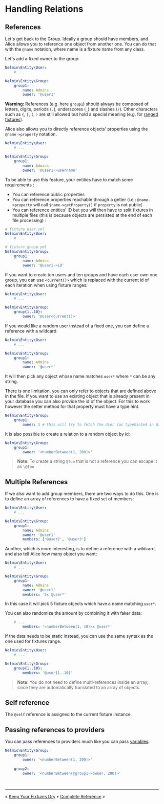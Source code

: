 # Handling Relations

## References

Let's get back to the Group. Ideally a group should have members, and Alice
allows you to reference one object from another one. You can do that with the
`@name` notation, where name is a fixture name from any class.

Let's add a fixed owner to the group:

```yaml
Nelmio\Entity\User:
    # ...

Nelmio\Entity\Group:
    group1:
        name: Admins
        owner: '@user1'
```

**Warning:** References (e.g. here `group1`) should always be composed of letters, digits, periods (`.`), underscores
(`_`) and slashes (`/`). Other characters such as `{`, `}`, `(`, `)` are still allowed but hold a special meaning (e.g.
for [ranged fixtures](complete-reference.md#fixture-ranges)).

Alice also allows you to directly reference objects' properties using the ```@name->property``` notation.

```yaml
Nelmio\Entity\User:
    # ...

Nelmio\Entity\Group:
    group1:
        name: Admins
        owner: '@user1->username'
```

To be able to use this feature, your entities have to match some requirements :
* You can reference public properties
* You can reference properties reachable through a getter (i.e : ```@name->property``` will call ```$name->getProperty()``` if ```property``` is not public)
* You can reference entities' ID but you will then have to split fixtures in multiple files (this is because objects are persisted at the end of each file processing) :

```yaml
# fixture_user.yml
Nelmio\Entity\User:
    # ...
```

```yaml
# fixture_group.yml
Nelmio\Entity\Group:
    group1:
        name: Admins
        owner: '@user1->id'
```

If you want to create ten users and ten groups and have each user own one
group, you can use `<current()>` which is replaced with the current id of
each iteration when using fixture ranges:

```yaml
Nelmio\Entity\User:
    # ...

Nelmio\Entity\Group:
    group{1..10}:
        owner: '@user<current()>'
```

If you would like a random user instead of a fixed one, you can define a
reference with a wildcard:

```yaml
Nelmio\Entity\User:
    # ...

Nelmio\Entity\Group:
    group1:
        name: Admins
        owner: '@user*'
```

It will then pick any object whose name matches `user*` where `*` can be any
string.

There is one limitation, you can only refer to objects that are defined above
in the file. If you want to use an existing object that is already present in
your database you can also provide the id of the object. For this to work
however the setter method for that property must have a type hint.

```yaml
Nelmio\Entity\Group:
    group1:
        owner: 1 # this will try to fetch the User (as typehinted in Group::setOwner) with id 1
```

It is also possible to create a relation to a random object by id:

```yaml
Nelmio\Entity\Group:
    group1:
        owner: '<numberBetween(1, 200)>'
```

> **Note**: To create a string `@foo` that is not a reference you can escape it
> as `\@foo`


## Multiple References

If we also want to add group members, there are two ways to do this.
One is to define an array of references to have a fixed set of members:

```yaml
Nelmio\Entity\User:
    # ...

Nelmio\Entity\Group:
    group1:
        name: Admins
        owner: '@user1'
        members: ['@user2', '@user3']
```

Another, which is more interesting, is to define a reference with a wildcard,
and also tell Alice how many object you want:

```yaml
Nelmio\Entity\User:
    # ...

Nelmio\Entity\Group:
    group1:
        name: Admins
        owner: '@user1'
        members: '5x @user*'
```

In this case it will pick 5 fixture objects which have a name matching `user*`.

You can also randomize the amount by combining it with faker data:

```yaml
    # ...
        members: '<numberBetween(1, 10)>x @user*'
```

If the data needs to be static instead, you can use the same syntax as
the one used for fixtures range.

```yaml
Nelmio\Entity\User:
    # ...

Nelmio\Entity\Group:
    group{1..10}:
        members: '@user{1..10}'
```

> **Note**: You do not need to define multi-references inside an array, since
> they are automatically translated to an array of objects.


## Self reference

The `@self` reference is assigned to the current fixture instance.


## Passing references to providers

You can pass references to providers much like you can pass [variables](#variables):

```yaml
Nelmio\Entity\Group:
    group1:
        owner: '<numberBetween(1, 200)>'
        
    group2:
        owner: '<numberBetween(@group1->owner, 200)>'
```


<br />
<hr />

« [Keep Your Fixtures Dry](fixtures-refactoring.md) • [Complete Reference](complete-reference.md) »

